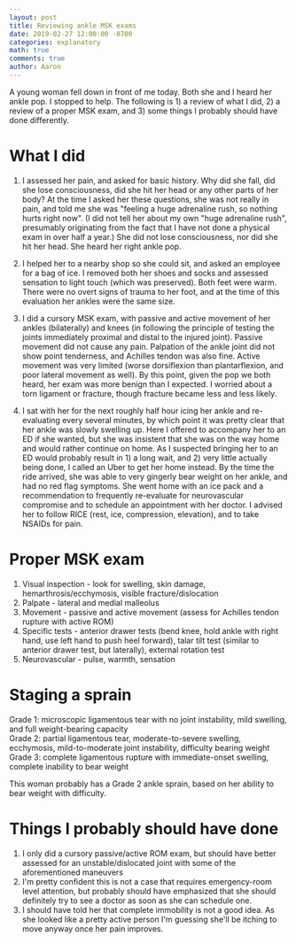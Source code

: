```yaml
---
layout: post
title: Reviewing ankle MSK exams
date: 2019-02-27 12:00:00 -0700
categories: explanatory
math: true
comments: true
author: Aaron
---
```



A young woman fell down in front of me today. Both she and I heard her ankle pop. I stopped to help. The following is 1) a review of what I did, 2) a review of a proper MSK exam, and 3) some things I probably should have done differently.  

# What I did #  
1. I assessed her pain, and asked for basic history. Why did she fall, did she lose consciousness, did she hit her head or any other parts of her body? At the time I asked her these questions, she was not really in pain, and told me she was "feeling a huge adrenaline rush, so nothing hurts right now". (I did not tell her about my own "huge adrenaline rush", presumably originating from the fact that I have not done a physical exam in over half a year.) She did not lose consciousness, nor did she hit her head. She heard her right ankle pop.  

2. I helped her to a nearby shop so she could sit, and asked an employee for a bag of ice. I removed both her shoes and socks and assessed sensation to light touch (which was preserved). Both feet were warm. There were no overt signs of trauma to her foot, and at the time of this evaluation her ankles were the same size.  

3. I did a cursory MSK exam, with passive and active movement of her ankles (bilaterally) and knees (in following the principle of testing the joints immediately proximal and distal to the injured joint). Passive movement did not cause any pain. Palpation of the ankle joint did not show point tenderness, and Achilles tendon was also fine. Active movement was very limited (worse dorsiflexion than plantarflexion, and poor lateral movement as well). By this point, given the pop we both heard, her exam was more benign than I expected. I worried about a torn ligament or fracture, though fracture became less and less likely.  

4. I sat with her for the next roughly half hour icing her ankle and re-evaluating every several minutes, by which point it was pretty clear that her ankle was slowly swelling up. Here I offered to accompany her to an ED if she wanted, but she was insistent that she was on the way home and would rather continue on home. As I suspected bringing her to an ED would probably result in 1) a long wait, and 2) very little actually being done, I called an Uber to get her home instead. By the time the ride arrived, she was able to very gingerly bear weight on her ankle, and had no red flag symptoms. She went home with an ice pack and a recommendation to frequently re-evaluate for neurovascular compromise and to schedule an appointment with her doctor. I advised her to follow RICE (rest, ice, compression, elevation), and to take NSAIDs for pain.  

# Proper MSK exam #  
1. Visual inspection - look for swelling, skin damage, hemarthrosis/ecchymosis, visible fracture/dislocation  
2. Palpate - lateral and medial malleolus  
3. Movement - passive and active movement (assess for Achilles tendon rupture with active ROM)  
4. Specific tests - anterior drawer tests (bend knee, hold ankle with right hand, use left hand to push heel forward), talar tilt test (similar to anterior drawer test, but laterally), external rotation test  
5. Neurovascular - pulse, warmth, sensation  

# Staging a sprain #  
Grade 1: microscopic ligamentous tear with no joint instability, mild swelling, and full weight-bearing capacity  
Grade 2: partial ligamentous tear, moderate-to-severe swelling, ecchymosis, mild-to-moderate joint instability, difficulty bearing weight  
Grade 3: complete ligamentous rupture with immediate-onset swelling, complete inability to bear weight  

This woman probably has a Grade 2 ankle sprain, based on her ability to bear weight with difficulty.  

# Things I probably should have done #  
1. I only did a cursory passive/active ROM exam, but should have better assessed for an unstable/dislocated joint with some of the aforementioned maneuvers  
2. I'm pretty confident this is not a case that requires emergency-room level attention, but probably should have emphasized that she should definitely try to see a doctor as soon as she can schedule one.  
3. I should have told her that complete immobility is not a good idea. As she looked like a pretty active person I'm guessing she'll be itching to move anyway once her pain improves.